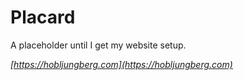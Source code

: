 # Placard

A placeholder until I get my website setup.

_[https://hobljungberg.com](https://hobljungberg.com)_
